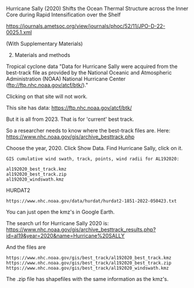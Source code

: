 Hurricane Sally (2020) Shifts the Ocean Thermal Structure across the Inner Core during Rapid Intensification over the Shelf

https://journals.ametsoc.org/view/journals/phoc/52/11/JPO-D-22-0025.1.xml

(With Supplementary Materials)

2. Materials and methods

Tropical cyclone data
"Data for Hurricane Sally were acquired from the best-track file as provided by
the National Oceanic and Atmospheric Administration (NOAA) National Hurricane Center (ftp://ftp.nhc.noaa.gov/atcf/btk/)."

Clicking on that site will not work.

This site has data:
https://ftp.nhc.noaa.gov/atcf/btk/

But it is all from 2023.  That is for 'current' best track.  

So a researcher needs to know where the best-track files are.  Here:
https://www.nhc.noaa.gov/gis/archive_besttrack.php

Choose the year, 2020. Click Show Data.  Find Hurricane Sally, click on it.
```
GIS cumulative wind swath, track, points, wind radii for AL192020:

al192020_best_track.kmz
al192020_best_track.zip
al192020_windswath.kmz
```

HURDAT2
```
https://www.nhc.noaa.gov/data/hurdat/hurdat2-1851-2022-050423.txt
```

You can just open the kmz's in Google Earth.

The search url for Hurricane Sally 2020 is:
https://www.nhc.noaa.gov/gis/archive_besttrack_results.php?id=al19&year=2020&name=Hurricane%20SALLY

And the files are
```
https://www.nhc.noaa.gov/gis/best_track/al192020_best_track.kmz
https://www.nhc.noaa.gov/gis/best_track/al192020_best_track.zip
https://www.nhc.noaa.gov/gis/best_track/al192020_windswath.kmz
```

The .zip file has shapefiles with the same information as the kmz's.



